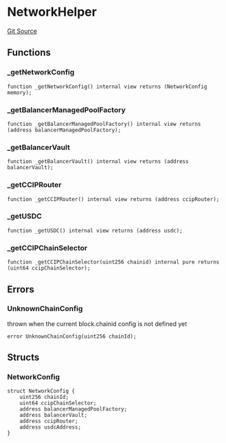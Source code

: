 # NetworkHelper
[Git Source](https://github.com/coin-sequence/coinsequence-core/blob/4fa1dfc99772407d2599ed268e3fe9c429c7e2d8/src/libraries/NetworkHelper.sol)


## Functions
### _getNetworkConfig


```solidity
function _getNetworkConfig() internal view returns (NetworkConfig memory);
```

### _getBalancerManagedPoolFactory


```solidity
function _getBalancerManagedPoolFactory() internal view returns (address balancerManagedPoolFactory);
```

### _getBalancerVault


```solidity
function _getBalancerVault() internal view returns (address balancerVault);
```

### _getCCIPRouter


```solidity
function _getCCIPRouter() internal view returns (address ccipRouter);
```

### _getUSDC


```solidity
function _getUSDC() internal view returns (address usdc);
```

### _getCCIPChainSelector


```solidity
function _getCCIPChainSelector(uint256 chainid) internal pure returns (uint64 ccipChainSelector);
```

## Errors
### UnknownChainConfig
thrown when the current block.chainid config is not defined yet


```solidity
error UnknownChainConfig(uint256 chainId);
```

## Structs
### NetworkConfig

```solidity
struct NetworkConfig {
    uint256 chainId;
    uint64 ccipChainSelector;
    address balancerManagedPoolFactory;
    address balancerVault;
    address ccipRouter;
    address usdcAddress;
}
```

